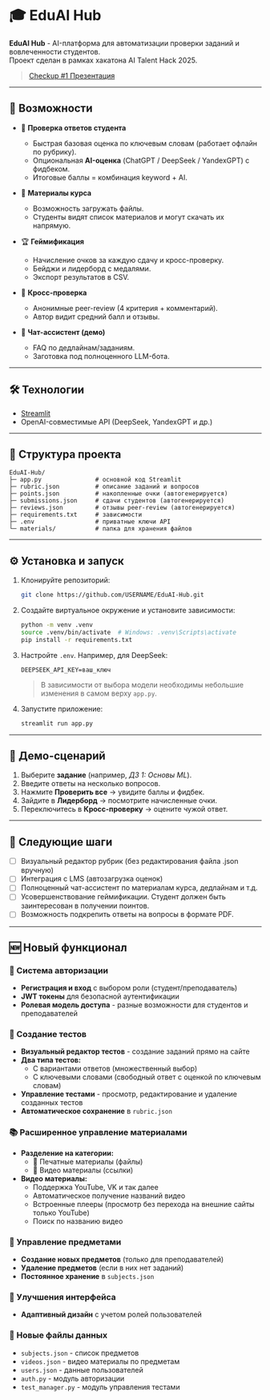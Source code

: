 # 🎓 EduAI Hub 

**EduAI Hub** - AI-платформа для автоматизации проверки заданий и вовлеченности студентов.  
Проект сделан в рамках хакатона AI Talent Hack 2025.

> [Checkup #1 Презентация](https://docs.google.com/presentation/d/1VK2RSORafiL5PZ0-PaBO41AQLZKWY2aL/edit?usp=sharing&ouid=106289371102454576896&rtpof=true&sd=true)

---

## 🚀 Возможности

- 📝 **Проверка ответов студента**
  - Быстрая базовая оценка по ключевым словам (работает офлайн по рубрику).
  - Опциональная **AI-оценка** (ChatGPT / DeepSeek / YandexGPT) с фидбеком.
  - Итоговые баллы = комбинация keyword + AI.
 
- 📂 **Материалы курса**
  - Возможность загружать файлы.
  - Студенты видят список материалов и могут скачать их напрямую.

- 🏆 **Геймификация**
  - Начисление очков за каждую сдачу и кросс-проверку.
  - Бейджи и лидерборд с медалями.
  - Экспорт результатов в CSV.

- 🤝 **Кросс-проверка**
  - Анонимные peer-review (4 критерия + комментарий).
  - Автор видит средний балл и отзывы.

- 💬 **Чат-ассистент (демо)**
  - FAQ по дедлайнам/заданиям.
  - Заготовка под полноценного LLM-бота.

---

## 🛠️ Технологии

- [Streamlit](https://streamlit.io/)
- OpenAI-совместимые API (DeepSeek, YandexGPT и др.)

---

## 📂 Структура проекта

```
EduAI-Hub/
├─ app.py               # основной код Streamlit
├─ rubric.json          # описание заданий и вопросов
├─ points.json          # накопленные очки (автогенерируется)
├─ submissions.json     # сдачи студентов (автогенерируется)
├─ reviews.json         # отзывы peer-review (автогенерируется)
├─ requirements.txt     # зависимости
├─ .env                 # приватные ключи API
└─ materials/           # папка для хранения файлов
```

---

## ⚙️ Установка и запуск

1. Клонируйте репозиторий:
   ```bash
   git clone https://github.com/USERNAME/EduAI-Hub.git
   ```

2. Создайте виртуальное окружение и установите зависимости:
   ```bash
   python -m venv .venv
   source .venv/bin/activate  # Windows: .venv\Scripts\activate
   pip install -r requirements.txt
   ```

3. Настройте `.env`. Например, для DeepSeek:
   ```
   DEEPSEEK_API_KEY=ваш_ключ
   ```
   > В зависимости от выбора модели необходимы небольшие изменения в самом верху `app.py`.

4. Запустите приложение:
   ```bash
   streamlit run app.py
   ```

---

## 🧪 Демо-сценарий

1. Выберите **задание** (например, *ДЗ 1: Основы ML*).  
2. Введите ответы на несколько вопросов.  
3. Нажмите **Проверить все** → увидите баллы и фидбек.  
4. Зайдите в **Лидерборд** → посмотрите начисленные очки.  
5. Переключитесь в **Кросс-проверку** → оцените чужой ответ.  

---

## 📌 Следующие шаги

- [ ] Визуальный редактор рубрик (без редактирования файла .json вручную)  
- [ ] Интеграция с LMS (автозагрузка оценок)  
- [ ] Полноценный чат-ассистент по материалам курса, дедлайнам и т.д.
- [ ] Усовершенствование геймификации. Студент должен быть заинтересован в получении поинтов.
- [ ] Возможность подкрепить ответы на вопросы в формате PDF.

---

## 🆕 Новый функционал

### 🔐 Система авторизации
- **Регистрация и вход** с выбором роли (студент/преподаватель)
- **JWT токены** для безопасной аутентификации
- **Ролевая модель доступа** - разные возможности для студентов и преподавателей

### 📝 Создание тестов
- **Визуальный редактор тестов** - создание заданий прямо на сайте
- **Два типа тестов:**
  - С вариантами ответов (множественный выбор)
  - С ключевыми словами (свободный ответ с оценкой по ключевым словам)
- **Управление тестами** - просмотр, редактирование и удаление созданных тестов
- **Автоматическое сохранение** в `rubric.json`

### 📚 Расширенное управление материалами
- **Разделение на категории:**
  - 📄 Печатные материалы (файлы)
  - 🎥 Видео материалы (ссылки)
- **Видео материалы:**
  - Поддержка YouTube, VK и так далее
  - Автоматическое получение названий видео
  - Встроенные плееры (просмотр без перехода на внешние сайты только YouTube)
  - Поиск по названию видео

### 🎯 Управление предметами
- **Создание новых предметов** (только для преподавателей)
- **Удаление предметов** (если в них нет заданий)
- **Постоянное хранение** в `subjects.json`

### 🎨 Улучшения интерфейса
- **Адаптивный дизайн** с учетом ролей пользователей

### 📁 Новые файлы данных
- `subjects.json` - список предметов
- `videos.json` - видео материалы по предметам
- `users.json` - данные пользователей
- `auth.py` - модуль авторизации
- `test_manager.py` - модуль управления тестами

